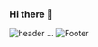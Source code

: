### Hi there 👋
![header](https://capsule-render.vercel.app/api?type=waving&color=ffc0cb&height=200&section=header&text=ddddddoii&fontSize=70)
...
![Footer](https://capsule-render.vercel.app/api?type=waving&color=ffc0cb&height=200&section=footer)
<!--
**imddoy/imddoy** is a ✨ _special_ ✨ repository because its `README.md` (this file) appears on your GitHub profile.

Here are some ideas to get you started:

- 🔭 I’m currently working on ...
- 🌱 I’m currently learning ...
- 👯 I’m looking to collaborate on ...
- 🤔 I’m looking for help with ...
- 💬 Ask me about ...
- 📫 How to reach me: ...
- 😄 Pronouns: ...
- ⚡ Fun fact: ...
-->
